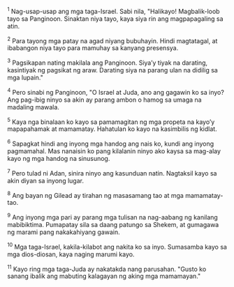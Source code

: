 <sup>1</sup>
Nag-usap-usap ang mga taga-Israel. Sabi nila, "Halikayo! Magbalik-loob tayo sa Panginoon. Sinaktan niya tayo, kaya siya rin ang magpapagaling sa atin. 

<sup>2</sup>
Para tayong mga patay na agad niyang bubuhayin. Hindi magtatagal, at ibabangon niya tayo para mamuhay sa kanyang presensya. 

<sup>3</sup>
Pagsikapan nating makilala ang Panginoon. Siyaʼy tiyak na darating, kasintiyak ng pagsikat ng araw. Darating siya na parang ulan na didilig sa mga lupain." 

<sup>4</sup>
Pero sinabi ng Panginoon, "O Israel at Juda, ano ang gagawin ko sa inyo? Ang pag-ibig ninyo sa akin ay parang ambon o hamog sa umaga na madaling mawala. 

<sup>5</sup>
Kaya nga binalaan ko kayo sa pamamagitan ng mga propeta na kayoʼy mapapahamak at mamamatay. Hahatulan ko kayo na kasimbilis ng kidlat. 

<sup>6</sup>
Sapagkat hindi ang inyong mga handog ang nais ko, kundi ang inyong pagmamahal. Mas nanaisin ko pang kilalanin ninyo ako kaysa sa mag-alay kayo ng mga handog na sinusunog. 

<sup>7</sup>
Pero tulad ni Adan, sinira ninyo ang kasunduan natin. Nagtaksil kayo sa akin diyan sa inyong lugar. 

<sup>8</sup>
Ang bayan ng Gilead ay tirahan ng masasamang tao at mga mamamatay-tao. 

<sup>9</sup>
Ang inyong mga pari ay parang mga tulisan na nag-aabang ng kanilang mabibiktima. Pumapatay sila sa daang patungo sa Shekem, at gumagawa ng marami pang nakakahiyang gawain. 

<sup>10</sup>
Mga taga-Israel, kakila-kilabot ang nakita ko sa inyo. Sumasamba kayo sa mga dios-diosan, kaya naging marumi kayo. 

<sup>11</sup>
Kayo ring mga taga-Juda ay nakatakda nang parusahan. "Gusto ko sanang ibalik ang mabuting kalagayan ng aking mga mamamayan."